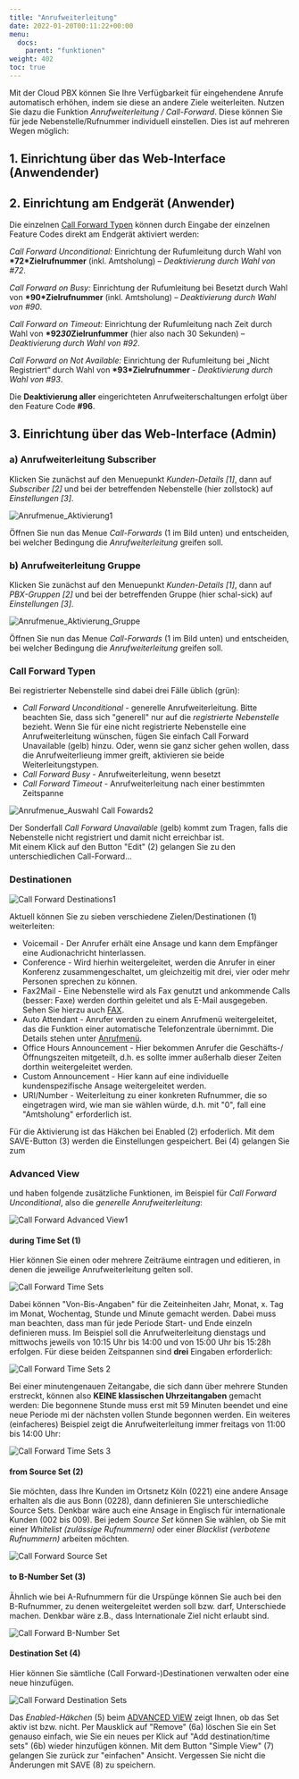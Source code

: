 ```yaml
---
title: "Anrufweiterleitung"
date: 2022-01-20T00:11:22+00:00
menu:
  docs:
    parent: "funktionen"
weight: 402
toc: true
---
```


Mit der Cloud PBX können Sie Ihre Verfügbarkeit für eingehendene Anrufe automatisch erhöhen, indem sie diese an andere Ziele weiterleiten. Nutzen Sie dazu die Funktion *Anrufweiterleitung / Call-Forward*. Diese können Sie für jede Nebenstelle/Rufnummer individuell einstellen. Dies ist auf mehreren Wegen möglich:

## 1. Einrichtung über das Web-Interface (Anwendender)




## 2. Einrichtung am Endgerät (Anwender)

Die einzelnen [Call Forward Typen](https://cloudpbx-doku.netcologne.de/docs/funktionen/anrufweiterleitung/#call-forward-typen) können durch Eingabe der einzelnen Feature Codes direkt am Endgerät aktiviert werden:

*Call Forward Unconditional:* Einrichtung der Rufumleitung durch Wahl von **\*72*Zielrufnummer** (inkl. Amtsholung) – *Deaktivierung durch Wahl von #72*.

*Call Forward on Busy:* Einrichtung der Rufumleitung bei Besetzt durch Wahl von **\*90*Zielrufnummer** (inkl. Amtsholung) – *Deaktivierung durch Wahl von #90*.

*Call Forward on Timeout:* Einrichtung der Rufumleitung nach Zeit durch Wahl von **\*92*30*Zielrunfummer** (hier also nach 30 Sekunden) – *Deaktivierung durch Wahl von #92*.

*Call Forward on Not Available:* Einrichtung der Rufumleitung bei „Nicht Registriert“ durch Wahl von **\*93*Zielrufnummer** - *Deaktivierung durch Wahl von #93*.

Die **Deaktivierung aller** eingerichteten Anrufweiterschaltungen erfolgt über den Feature Code **#96**.

## 3. Einrichtung über das Web-Interface (Admin)

### a) Anrufweiterleitung Subscriber

Klicken Sie zunächst auf den Menuepunkt *Kunden-Details [1]*, dann auf *Subscriber [2]* und bei der betreffenden Nebenstelle (hier zollstock) auf *Einstellungen [3]*. 

![Anrufmenue_Aktivierung1](https://user-images.githubusercontent.com/98753538/161692092-8885b079-3d9e-4b35-be48-31ad5b803f99.jpg)

Öffnen Sie nun das Menue *Call-Forwards* (1 im Bild unten) und entscheiden, bei welcher Bedingung die *Anrufweiterleitung* greifen soll. 

### b) Anrufweiterleitung Gruppe

Klicken Sie zunächst auf den Menuepunkt *Kunden-Details [1]*, dann auf *PBX-Gruppen [2]* und bei der betreffenden Gruppe (hier schal-sick) auf *Einstellungen [3]*. 

![Anrufmenue_Aktivierung_Gruppe](https://user-images.githubusercontent.com/98753538/186081568-6a5c2f03-85f0-486b-8ae8-c62b62a73bbc.jpg)

Öffnen Sie nun das Menue *Call-Forwards* (1 im Bild unten) und entscheiden, bei welcher Bedingung die *Anrufweiterleitung* greifen soll. 


### Call Forward Typen

Bei registrierter Nebenstelle sind dabei drei Fälle üblich (grün):

 * *Call Forward Unconditional* - generelle Anrufweiterleitung. Bitte beachten Sie, dass sich "generell" nur auf die *registrierte Nebenstelle* bezieht. Wenn Sie für eine nicht registrierte Nebenstelle eine Anrufweiterleitung wünschen, fügen Sie einfach Call Forward Unavailable (gelb) hinzu. Oder, wenn sie ganz sicher gehen wollen, dass die Anrufweiterlieung immer greift, aktivieren sie beide Weiterleitungstypen.
 * *Call Forward Busy* - Anrufweiterleitung, wenn besetzt
 * *Call Forward Timeout* - Anrufweiterleitung nach einer bestimmten Zeitspanne
  
 ![Anrufmenue_Auswahl Call Fowards2](https://user-images.githubusercontent.com/98753538/161062432-8a60e0e0-83ac-46ff-876a-e1bb67cc1e24.jpg)

Der Sonderfall *Call Forward Unavailable* (gelb) kommt zum Tragen, falls die Nebenstelle nicht registriert und damit nicht erreichbar ist. <br>
Mit einem Klick auf den Button "Edit" (2) gelangen Sie zu den unterschiedlichen Call-Forward...

### Destinationen

![Call Forward Destinations1](https://user-images.githubusercontent.com/98753538/163390500-eaff73a8-60c1-4758-864b-69139d16c79e.jpg)

Aktuell können Sie zu sieben verschiedene Zielen/Destinationen (1) weiterleiten:

* Voicemail - Der Anrufer erhält eine Ansage und kann dem Empfänger eine Audionachricht hinterlassen.
* Conference - Wird hierhin weitergeleitet, werden die Anrufer in einer Konferenz zusammengeschaltet, um gleichzeitig mit drei, vier oder mehr Personen sprechen zu können.
* Fax2Mail - Eine Nebenstelle wird als Fax genutzt und ankommende Calls (besser: Faxe) werden dorthin geleitet und als E-Mail ausgegeben. Sehen Sie hierzu auch [FAX](https://cloudpbx-doku.netcologne.de/docs/funktionen/fax/).
* Auto Attendant - Anrufer werden zu einem Anrufmenü weitergeleitet, das die Funktion einer automatische Telefonzentrale übernimmt. Die Details stehen unter [Anrufmenü](https://cloudpbx-doku.netcologne.de/docs/pbx-konfiguration/anrufmenue/).
* Office Hours Announcement - Hier bekommen Anrufer die Geschäfts-/Öffnungszeiten mitgeteilt, d.h. es sollte immer außerhalb dieser Zeiten dorthin weitergeleitet werden.
* Custom Announcement - Hier kann auf eine individuelle kundenspezifische Ansage weitergeleitet werden.
* URI/Number - Weiterleitung zu einer konkreten Rufnummer, die so eingetragen wird, wie man sie wählen würde, d.h. mit "0", fall eine "Amtsholung" erforderlich ist.

Für die Aktivierung ist das Häkchen bei Enabled (2) erfoderlich. Mit dem SAVE-Button (3) werden die Einstellungen gespeichert. Bei (4) gelangen Sie zum

### Advanced View

und haben folgende zusätzliche Funktionen, im Beispiel für *Call Forward Unconditional*, also die *generelle Anrufweiterleitung*:

![Call Forward Advanced View1](https://user-images.githubusercontent.com/98753538/163390556-2808d31f-c7e3-4ecb-af22-99a27de53e6e.jpg)

#### during Time Set (1)

Hier können Sie einen oder mehrere Zeiträume eintragen und editieren, in denen die jeweilige Anrufweiterleitung gelten soll.

![Call Forward Time Sets](https://user-images.githubusercontent.com/98753538/163390616-05ac7208-cbc8-490b-bd6b-fc42886fa9ca.jpg)

Dabei können "Von-Bis-Angaben" für die Zeiteinheiten Jahr, Monat, x. Tag im Monat, Wochentag, Stunde und Minute gemacht werden. Dabei muss man beachten, dass man für jede Periode Start- und Ende einzeln definieren muss. Im Beispiel soll die Anrufweiterleitung dienstags und mittwochs jeweils von 10:15 Uhr bis 14:00 und von 15:00 Uhr bis 15:28h erfolgen. Für diese beiden Zeitspannen sind **drei** Eingaben erforderlich:

![Call Forward Time Sets 2](https://user-images.githubusercontent.com/98753538/167443767-2a032485-6ad4-44dc-bfe0-43f95891c81d.jpg)

Bei einer minutengenauen Zeitangabe, die sich dann über mehrere Stunden erstreckt, können also **KEINE klassischen Uhrzeitangaben** gemacht werden: Die begonnene Stunde muss erst mit 59 Minuten beendet und eine neue Periode mi der nächsten vollen Stunde begonnen werden. 
Ein weiteres (einfacheres) Beispiel zeigt die Anrufweiterleitung immer freitags von 11:00 bis 14:00 Uhr:

![Call Forward Time Sets 3](https://user-images.githubusercontent.com/98753538/167446097-88a32ea3-8e87-4800-9d4e-c02aec00fb4e.jpg)

#### from Source Set (2)

Sie möchten, dass Ihre Kunden im Ortsnetz Köln (0221) eine andere Ansage erhalten als die aus Bonn (0228), dann definieren Sie unterschiedliche Source Sets. Denkbar wäre auch eine Ansage in Englisch für internationale Kunden (002 bis 009). Bei jedem *Source Set* können Sie wählen, ob Sie mit einer *Whitelist (zulässige Rufnummern)* oder einer *Blacklist (verbotene Rufnummern)* arbeiten möchten.

![Call Forward Source Set](https://user-images.githubusercontent.com/98753538/163390624-de4f3337-4256-4aca-82e6-2beb4db6702a.jpg)

#### to B-Number Set (3)

Ähnlich wie bei A-Rufnummern für die Urspünge können Sie auch bei den B-Rufnummer, zu denen weitergeleitet werden soll bzw. darf, Unterschiede machen. Denkbar wäre z.B., dass Internationale Ziel nicht erlaubt sind.

![Call Forward B-Number Set](https://user-images.githubusercontent.com/98753538/163390640-8b8ce30c-7837-4d11-9e16-faafb32045fa.jpg)

#### Destination Set (4)

Hier können Sie sämtliche (Call Forward-)Destinationen verwalten oder eine neue hinzufügen.

![Call Forward Destination Sets](https://user-images.githubusercontent.com/98753538/163390656-591fcc5b-a774-449f-8fb1-b27d4001a473.jpg)

Das *Enabled-Häkchen* (5) beim [ADVANCED VIEW](https://cloudpbx-doku.netcologne.de/docs/funktionen/anrufweiterleitung/#advanced-view) zeigt Ihnen, ob das Set aktiv ist bzw. nicht. Per Mausklick auf "Remove" (6a) löschen Sie ein Set genauso einfach, wie Sie ein neues per Klick auf "Add destination/time sets" (6b) wieder hinzufügen können. Mit dem Button "Simple View" (7) gelangen Sie zurück zur "einfachen" Ansicht. Vergessen Sie nicht die Änderungen mit SAVE (8) zu speichern.
